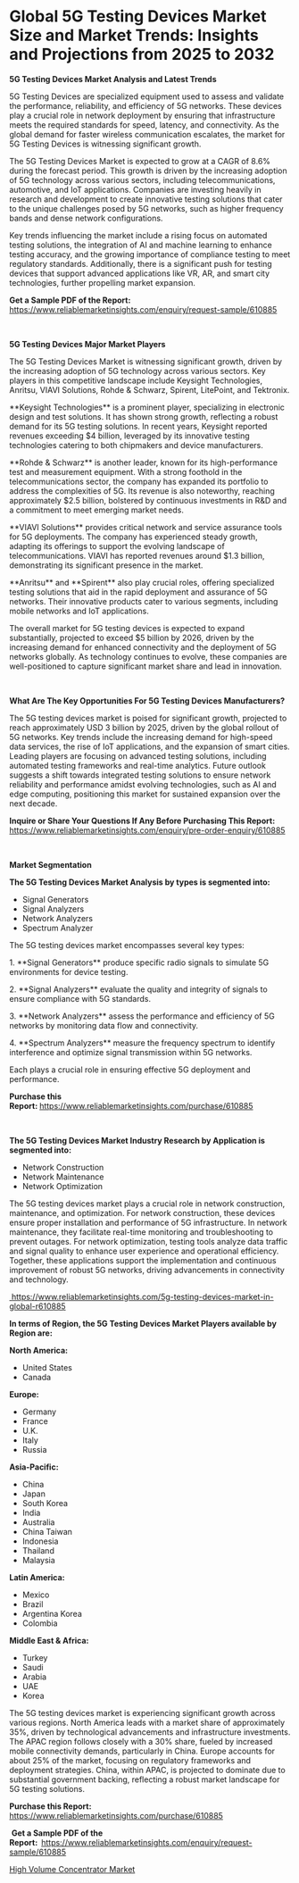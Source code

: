 <p><h1>Global 5G Testing Devices Market Size and Market Trends: Insights and Projections from 2025 to 2032</h1></p><p><strong>5G Testing Devices Market Analysis and Latest Trends</strong></p>
<p><p>5G Testing Devices are specialized equipment used to assess and validate the performance, reliability, and efficiency of 5G networks. These devices play a crucial role in network deployment by ensuring that infrastructure meets the required standards for speed, latency, and connectivity. As the global demand for faster wireless communication escalates, the market for 5G Testing Devices is witnessing significant growth.</p><p>The 5G Testing Devices Market is expected to grow at a CAGR of 8.6% during the forecast period. This growth is driven by the increasing adoption of 5G technology across various sectors, including telecommunications, automotive, and IoT applications. Companies are investing heavily in research and development to create innovative testing solutions that cater to the unique challenges posed by 5G networks, such as higher frequency bands and dense network configurations.</p><p>Key trends influencing the market include a rising focus on automated testing solutions, the integration of AI and machine learning to enhance testing accuracy, and the growing importance of compliance testing to meet regulatory standards. Additionally, there is a significant push for testing devices that support advanced applications like VR, AR, and smart city technologies, further propelling market expansion.</p></p>
<p><strong>Get a Sample PDF of the Report:&nbsp;</strong> <a href="https://www.reliablemarketinsights.com/enquiry/request-sample/610885?utm_campaign=2943&utm_medium=2&utm_source=Github&utm_content=ia&utm_term=23032025&utm_id=5g-testing-devices">https://www.reliablemarketinsights.com/enquiry/request-sample/610885</a></p>
<p>&nbsp;</p>
<p><strong>5G Testing Devices Major Market Players</strong></p>
<p><p>The 5G Testing Devices Market is witnessing significant growth, driven by the increasing adoption of 5G technology across various sectors. Key players in this competitive landscape include Keysight Technologies, Anritsu, VIAVI Solutions, Rohde & Schwarz, Spirent, LitePoint, and Tektronix.</p><p>**Keysight Technologies** is a prominent player, specializing in electronic design and test solutions. It has shown strong growth, reflecting a robust demand for its 5G testing solutions. In recent years, Keysight reported revenues exceeding $4 billion, leveraged by its innovative testing technologies catering to both chipmakers and device manufacturers.</p><p>**Rohde & Schwarz** is another leader, known for its high-performance test and measurement equipment. With a strong foothold in the telecommunications sector, the company has expanded its portfolio to address the complexities of 5G. Its revenue is also noteworthy, reaching approximately $2.5 billion, bolstered by continuous investments in R&D and a commitment to meet emerging market needs.</p><p>**VIAVI Solutions** provides critical network and service assurance tools for 5G deployments. The company has experienced steady growth, adapting its offerings to support the evolving landscape of telecommunications. VIAVI has reported revenues around $1.3 billion, demonstrating its significant presence in the market.</p><p>**Anritsu** and **Spirent** also play crucial roles, offering specialized testing solutions that aid in the rapid deployment and assurance of 5G networks. Their innovative products cater to various segments, including mobile networks and IoT applications.</p><p>The overall market for 5G testing devices is expected to expand substantially, projected to exceed $5 billion by 2026, driven by the increasing demand for enhanced connectivity and the deployment of 5G networks globally. As technology continues to evolve, these companies are well-positioned to capture significant market share and lead in innovation.</p></p>
<p>&nbsp;</p>
<p><strong>What Are The Key Opportunities For 5G Testing Devices Manufacturers?</strong></p>
<p><p>The 5G testing devices market is poised for significant growth, projected to reach approximately USD 3 billion by 2025, driven by the global rollout of 5G networks. Key trends include the increasing demand for high-speed data services, the rise of IoT applications, and the expansion of smart cities. Leading players are focusing on advanced testing solutions, including automated testing frameworks and real-time analytics. Future outlook suggests a shift towards integrated testing solutions to ensure network reliability and performance amidst evolving technologies, such as AI and edge computing, positioning this market for sustained expansion over the next decade.</p></p>
<p><strong>Inquire or Share Your Questions If Any Before Purchasing This Report:</strong> <a href="https://www.reliablemarketinsights.com/enquiry/pre-order-enquiry/610885?utm_campaign=2943&utm_medium=2&utm_source=Github&utm_content=ia&utm_term=23032025&utm_id=5g-testing-devices">https://www.reliablemarketinsights.com/enquiry/pre-order-enquiry/610885</a></p>
<p>&nbsp;</p>
<p><strong>Market Segmentation</strong></p>
<p><strong>The 5G Testing Devices Market Analysis by types is segmented into:</strong></p>
<p><ul><li>Signal Generators</li><li>Signal Analyzers</li><li>Network Analyzers</li><li>Spectrum Analyzer</li></ul></p>
<p><p>The 5G testing devices market encompasses several key types: </p><p>1. **Signal Generators** produce specific radio signals to simulate 5G environments for device testing.</p><p>2. **Signal Analyzers** evaluate the quality and integrity of signals to ensure compliance with 5G standards.</p><p>3. **Network Analyzers** assess the performance and efficiency of 5G networks by monitoring data flow and connectivity.</p><p>4. **Spectrum Analyzers** measure the frequency spectrum to identify interference and optimize signal transmission within 5G networks. </p><p>Each plays a crucial role in ensuring effective 5G deployment and performance.</p></p>
<p><strong>Purchase this Report:&nbsp;</strong><a href="https://www.reliablemarketinsights.com/purchase/610885?utm_campaign=2943&utm_medium=2&utm_source=Github&utm_content=ia&utm_term=23032025&utm_id=5g-testing-devices">https://www.reliablemarketinsights.com/purchase/610885</a></p>
<p>&nbsp;</p>
<p><strong>The 5G Testing Devices Market Industry Research by Application is segmented into:</strong></p>
<p><ul><li>Network Construction</li><li>Network Maintenance</li><li>Network Optimization</li></ul></p>
<p><p>The 5G testing devices market plays a crucial role in network construction, maintenance, and optimization. For network construction, these devices ensure proper installation and performance of 5G infrastructure. In network maintenance, they facilitate real-time monitoring and troubleshooting to prevent outages. For network optimization, testing tools analyze data traffic and signal quality to enhance user experience and operational efficiency. Together, these applications support the implementation and continuous improvement of robust 5G networks, driving advancements in connectivity and technology.</p></p>
<p><a href="https://www.reliablemarketinsights.com/5g-testing-devices-market-in-global-r610885?utm_campaign=2943&utm_medium=2&utm_source=Github&utm_content=ia&utm_term=23032025&utm_id=5g-testing-devices">&nbsp;https://www.reliablemarketinsights.com/5g-testing-devices-market-in-global-r610885</a></p>
<p><strong>In terms of Region, the 5G Testing Devices Market Players available by Region are:</strong></p>
<p>
    <p> <strong> North America: </strong>
        <ul>
            <li>United States</li>
            <li>Canada</li>
        </ul>
        </p> 
    <p> <strong> Europe: </strong>
        <ul>
            <li>Germany</li>
            <li>France</li>
            <li>U.K.</li>
            <li>Italy</li>
            <li>Russia</li>
        </ul>
        </p> 
    <p> <strong> Asia-Pacific: </strong>
        <ul>
            <li>China</li>
            <li>Japan</li>
            <li>South Korea</li>
            <li>India</li>
            <li>Australia</li>
            <li>China Taiwan</li>
            <li>Indonesia</li>
            <li>Thailand</li>
            <li>Malaysia</li>
        </ul>
        </p> 
    <p> <strong> Latin America: </strong>
        <ul>
            <li>Mexico</li>
            <li>Brazil</li>
            <li>Argentina Korea</li>
            <li>Colombia</li>
        </ul>
        </p> 
    <p> <strong> Middle East & Africa: </strong>
        <ul>
            <li>Turkey</li>
            <li>Saudi</li>
            <li>Arabia</li>
            <li>UAE</li>
            <li>Korea</li>
        </ul>
    </p>
    </p>
<p><p>The 5G testing devices market is experiencing significant growth across various regions. North America leads with a market share of approximately 35%, driven by technological advancements and infrastructure investments. The APAC region follows closely with a 30% share, fueled by increased mobile connectivity demands, particularly in China. Europe accounts for about 25% of the market, focusing on regulatory frameworks and deployment strategies. China, within APAC, is projected to dominate due to substantial government backing, reflecting a robust market landscape for 5G testing solutions.</p></p>
<p><strong>Purchase this Report: </strong><a href="https://www.reliablemarketinsights.com/purchase/610885?utm_campaign=2943&utm_medium=2&utm_source=Github&utm_content=ia&utm_term=23032025&utm_id=5g-testing-devices">https://www.reliablemarketinsights.com/purchase/610885</a></p>
<p>&nbsp;<strong>Get a Sample PDF of the Report:&nbsp;&nbsp;</strong><a href="https://www.reliablemarketinsights.com/enquiry/request-sample/610885?utm_campaign=2943&utm_medium=2&utm_source=Github&utm_content=ia&utm_term=23032025&utm_id=5g-testing-devices">https://www.reliablemarketinsights.com/enquiry/request-sample/610885</a></p>
<p><strong></strong></p>
<p><p><a href="https://github.com/genayziben/Market-Research-Report-List-1/blob/main/high-volume-concentrator-market.md?utm_campaign=2943&utm_medium=2&utm_source=Github&utm_content=ia&utm_term=23032025&utm_id=5g-testing-devices">High Volume Concentrator Market</a></p></p>